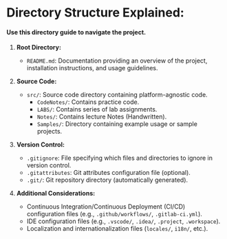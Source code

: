 
# Directory Structure Explained:
#### Use this directory guide to navigate the project.

1. **Root Directory:**
    - `README.md`: Documentation providing an overview of the project, installation instructions, and usage guidelines.
    
2. **Source Code:**
    - `src/`: Source code directory containing platform-agnostic code.
      - `CodeNotes/`: Contains practice code.
      - `LABS/`: Contains series of lab assignments.
      - `Notes/`: Contains lecture Notes (Handwritten).
      - `Samples/`: Directory containing example usage or sample projects.


3. **Version Control:**
    - `.gitignore`: File specifying which files and directories to ignore in version control.
    - `.gitattributes`: Git attributes configuration file (optional).
    - `.git/`: Git repository directory (automatically generated).
    

4. **Additional Considerations:**
    - Continuous Integration/Continuous Deployment (CI/CD) configuration files (e.g., `.github/workflows/`, `.gitlab-ci.yml`).
    - IDE configuration files (e.g., `.vscode/`, `.idea/`, `.project`, `.workspace`).
    - Localization and internationalization files (`locales/`, `i18n/`, etc.).

